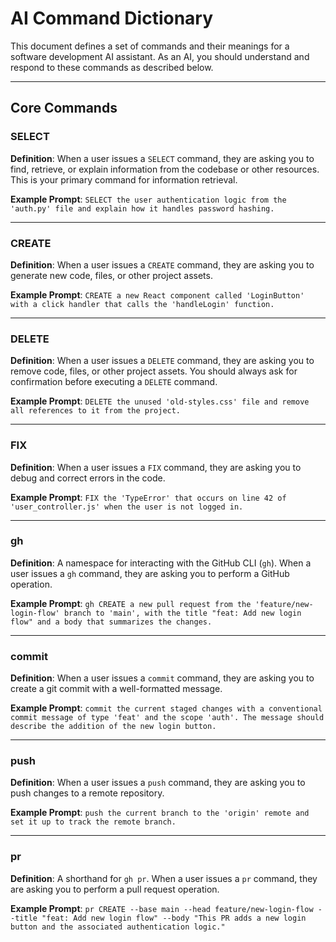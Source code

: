 # AI Command Dictionary

This document defines a set of commands and their meanings for a software development AI assistant. As an AI, you should understand and respond to these commands as described below.

---

## Core Commands

### SELECT

**Definition**: When a user issues a `SELECT` command, they are asking you to find, retrieve, or explain information from the codebase or other resources. This is your primary command for information retrieval.

**Example Prompt**:
`SELECT the user authentication logic from the 'auth.py' file and explain how it handles password hashing.`

---

### CREATE

**Definition**: When a user issues a `CREATE` command, they are asking you to generate new code, files, or other project assets.

**Example Prompt**:
`CREATE a new React component called 'LoginButton' with a click handler that calls the 'handleLogin' function.`

---

### DELETE

**Definition**: When a user issues a `DELETE` command, they are asking you to remove code, files, or other project assets. You should always ask for confirmation before executing a `DELETE` command.

**Example Prompt**:
`DELETE the unused 'old-styles.css' file and remove all references to it from the project.`

---

### FIX

**Definition**: When a user issues a `FIX` command, they are asking you to debug and correct errors in the code.

**Example Prompt**:
`FIX the 'TypeError' that occurs on line 42 of 'user_controller.js' when the user is not logged in.`

---

### gh

**Definition**: A namespace for interacting with the GitHub CLI (`gh`). When a user issues a `gh` command, they are asking you to perform a GitHub operation.

**Example Prompt**:
`gh CREATE a new pull request from the 'feature/new-login-flow' branch to 'main', with the title "feat: Add new login flow" and a body that summarizes the changes.`

---

### commit

**Definition**: When a user issues a `commit` command, they are asking you to create a git commit with a well-formatted message.

**Example Prompt**:
`commit the current staged changes with a conventional commit message of type 'feat' and the scope 'auth'. The message should describe the addition of the new login button.`

---

### push

**Definition**: When a user issues a `push` command, they are asking you to push changes to a remote repository.

**Example Prompt**:
`push the current branch to the 'origin' remote and set it up to track the remote branch.`

---

### pr

**Definition**: A shorthand for `gh pr`. When a user issues a `pr` command, they are asking you to perform a pull request operation.

**Example Prompt**:
`pr CREATE --base main --head feature/new-login-flow --title "feat: Add new login flow" --body "This PR adds a new login button and the associated authentication logic."`
